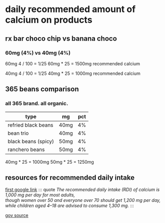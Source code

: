 # daily recommended amount of calcium on products

## rx bar choco chip vs banana choco
### 60mg (4%) vs 40mg (4%)

60mg
4 / 100 = 1/25
60mg * 25 = 1500mg recommended calcium

40mg
4 / 100 = 1/25
40mg * 25 = 1000mg recommended calcium


## 365 beans comparison
### all 365 brand. all organic.

type | mg | pct
--- | --- | ---
refried black beans | 40mg | 4%
bean trio | 40mg | 4%
black beans (spicy) | 50mg | 4%
ranchero beans | 50mg | 4%

40mg * 25 = 1000mg
50mg * 25 = 1250mg

## resources for recommended daily intake

[first google link](https://www.healthline.com/nutrition/15-calcium-rich-foods)
::: quote
*The recommended daily intake (RDI) of calcium is 1,000 mg per day for most adults,  
though women over 50 and everyone over 70 should get 1,200 mg per day,  
while children aged 4–18 are advised to consume 1,300 mg.*
:::

[gov source](https://ods.od.nih.gov/factsheets/Calcium-HealthProfessional/#h3)

